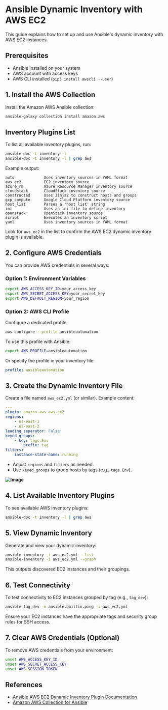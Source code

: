 # Ansible Dynamic Inventory with AWS EC2

This guide explains how to set up and use Ansible's dynamic inventory with AWS EC2 instances.

## Prerequisites

- Ansible installed on your system
- AWS account with access keys
- AWS CLI installed (`pip3 install awscli --user`)

## 1. Install the AWS Collection

Install the Amazon AWS Ansible collection:

```bash
ansible-galaxy collection install amazon.aws
```
## Inventory Plugins List

To list all available inventory plugins, run:

```bash
ansible-doc -t inventory -l
ansible-doc -t inventory -l | grep aws
```

Example output:

```
auto             Uses inventory sources in YAML format
aws_ec2          EC2 inventory source
azure_rm         Azure Resource Manager inventory source
cloudstack       CloudStack inventory source
constructed      Uses Jinja2 to construct hosts and groups
gcp_compute      Google Cloud Platform inventory source
host_list        Parses a 'host list' string
ini              Uses an ini file to define inventory
openstack        OpenStack inventory source
script           Executes an inventory script
yaml             Uses inventory sources in YAML format
```

Look for `aws_ec2` in the list to confirm the AWS EC2 dynamic inventory plugin is available.
## 2. Configure AWS Credentials

You can provide AWS credentials in several ways:

### Option 1: Environment Variables

```bash
export AWS_ACCESS_KEY_ID=your_access_key
export AWS_SECRET_ACCESS_KEY=your_secret_key
export AWS_DEFAULT_REGION=your_region
```

### Option 2: AWS CLI Profile

Configure a dedicated profile:

```bash
aws configure --profile ansibleautomation
```

To use this profile with Ansible:

```bash
export AWS_PROFILE=ansibleautomation
```

Or specify the profile in your inventory file:

```yaml
profile: ansibleautomation
```

## 3. Create the Dynamic Inventory File

Create a file named `aws_ec2.yml` (or similar). Example content:

```yaml
---
plugin: amazon.aws.aws_ec2
regions:
    - us-east-1
    - us-east-2
leading_separator: False
keyed_groups:
    - key: tags.Env
        prefix: tag
filters:
    instance-state-name: running
```

- Adjust `regions` and `filters` as needed.
- Use `keyed_groups` to group hosts by tags (e.g., `tags.Env`).

**![Image](https://github.com/user-attachments/assets/6a87ebc0-45d5-4944-8f37-d5d81e15f7d1)**

## 4. List Available Inventory Plugins

To see available AWS inventory plugins:

```bash
ansible-doc -t inventory -l | grep aws
```

## 5. View Dynamic Inventory

Generate and view your dynamic inventory:

```bash
ansible-inventory -i aws_ec2.yml --list
ansible-inventory -i aws_ec2.yml --graph
```

This outputs discovered EC2 instances and their groupings.

## 6. Test Connectivity

To test connectivity to EC2 instances grouped by tag (e.g., `tag_dev`):

```bash
ansible tag_dev -m ansible.builtin.ping -i aws_ec2.yml
```

Ensure your EC2 instances have the appropriate tags and security group rules for SSH access.

## 7. Clear AWS Credentials (Optional)

To remove AWS credentials from your environment:

```bash
unset AWS_ACCESS_KEY_ID
unset AWS_SECRET_ACCESS_KEY
unset AWS_SESSION_TOKEN
```

## References

- [Ansible AWS EC2 Dynamic Inventory Plugin Documentation](https://docs.ansible.com/ansible/latest/collections/amazon/aws/aws_ec2_inventory.html)
- [Amazon AWS Collection for Ansible](https://galaxy.ansible.com/amazon/aws)
